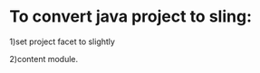 To convert java project to sling:
=================================

1)set project facet  to slightly 

2)content module.
<faceted-project>
  <installed facet="sling.content" version="1.0"/>
  <installed facet="sightly" version="1.1"/>
</faceted-project>
